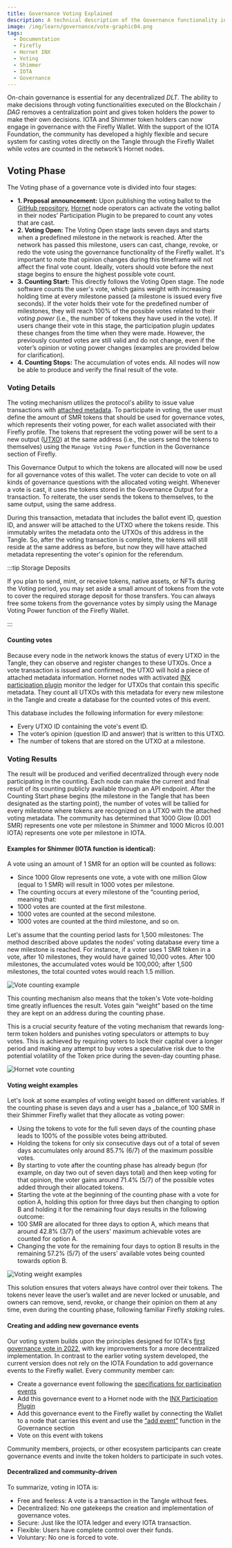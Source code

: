 ```yaml
---
title: Governance Voting Explained
description: A technical description of the Governance functionality in IOTA & Shimmer
image: /img/learn/governance/vote-graphic04.png
tags:
  - Documentation
  - Firefly
  - Hornet INX
  - Voting
  - Shimmer
  - IOTA
  - Governance
---
```


On-chain governance is essential for any decentralized _DLT_. The ability to make decisions through voting functionalities executed on the Blockchain / _DAG_ removes a centralization point and gives token holders the power to make their own decisions. IOTA and Shimmer token holders can now engage in governance with the Firefly Wallet.
With the support of the IOTA Foundation, the community has developed a highly flexible and secure system for casting votes directly on the Tangle
through the Firefly Wallet while votes are counted in the network’s Hornet nodes.

## Voting Phase

The Voting phase of a governance vote is divided into four stages:

- **1. Proposal announcement:** Upon publishing the voting ballot to the [GitHub repository](https://github.com/iota-community/governance-participation-events), [Hornet](/hornet/welcome) node operators can activate the voting ballot in their nodes’ Participation Plugin to be prepared to count any votes that are cast.
- **2. Voting Open:** The Voting Open stage lasts seven days and starts when a predefined milestone in the network is reached. After the network has passed this milestone, users can cast, change, revoke, or redo the vote using the governance functionality of the Firefly wallet. It's important to note that opinion changes during this timeframe will not affect the final vote count. Ideally, voters should vote before the next stage begins to ensure the highest possible vote count.
- **3. Counting Start:** This directly follows the Voting Open stage. The node software counts the user's vote, which gains weight with increasing holding time at every milestone passed (a milestone is issued every five seconds). If the voter holds their vote for the predefined number of milestones, they will reach 100% of the possible votes related to their _voting power_ (i.e., the number of tokens they have used in the vote). If users change their vote in this stage, the participation plugin updates these changes from the time when they were made. However, the previously counted votes are still valid and do not change, even if the voter’s opinion or voting power changes (examples are provided below for clarification).
- **4. Counting Stops:** The accumulation of votes ends. All nodes will now be able to produce and verify the final result of the vote.

### Voting Details

The voting mechanism utilizes the protocol's ability to issue value transactions with [attached metadata](/introduction/stardust/explanations/what_is_stardust/output_features#metadata).
To participate in voting, the user must define the amount of SMR tokens that should be used for governance votes, which represents their voting power,
for each wallet associated with their Firefly profile.
The tokens that represent the voting power will be sent to a new output ([UTXO](/introduction/stardust/explanations/what_is_stardust/rethink_utxo)) at the same address (i.e., the users send the tokens to themselves) using the
`Manage Voting Power` function in the Governance section of Firefly.

This Governance Output to which the tokens are allocated will now be used for all governance votes of this wallet.
The voter can decide to vote on all kinds of governance questions with the allocated voting weight.
Whenever a vote is cast, it uses the tokens stored in the Governance Output for a transaction. To reiterate, the user sends the tokens to themselves, to the same output, using the same address.

During this transaction, metadata that includes the ballot event ID, question ID, and answer will be attached to the UTXO where the tokens reside.
This immutably writes the metadata onto the UTXOs of this address in the Tangle. So, after the voting transaction is complete,
the tokens will still reside at the same address as before, but now they will have attached metadata representing the voter's opinion for the referendum.

:::tip Storage Deposits

If you plan to send, mint, or receive tokens, native assets, or NFTs during the Voting period, you may set aside a small amount of tokens from the vote to cover the required storage deposit for those transfers. You can always free some tokens from the governance votes by simply using the Manage Voting Power function of the Firefly Wallet.

:::

#### Counting votes

Because every node in the network knows the status of every UTXO in the Tangle, they can observe and register changes to these UTXOs.
Once a vote transaction is issued and confirmed, the UTXO will hold a piece of attached metadata information.
Hornet nodes with activated [INX participation plugin](/hornet/2.0/inx-plugins/participation/welcome) monitor the ledger for UTXOs that contain this specific metadata.
They count all UTXOs with this metadata for every new milestone in the Tangle and create a database for the counted votes of this event.

This database includes the following information for every milestone:

- Every UTXO ID containing the vote's event ID.
- The voter’s opinion (question ID and answer) that is written to this UTXO.
- The number of tokens that are stored on the UTXO at a milestone.

### Voting Results

The result will be produced and verified decentralized through every node participating in the counting.
Each node can make the current and final result of its counting publicly available through an API endpoint.
After the Counting Start phase begins (the milestone in the Tangle that has been designated as the starting point),
the number of votes will be tallied for every milestone where tokens are recognized on a UTXO with the attached voting metadata.
The community has determined that 1000 Glow (0.001 SMR) represents one vote per milestone in Shimmer and 1000 Micros (0.001 IOTA) represents one vote per milestone in IOTA.

#### Examples for Shimmer (IOTA function is identical):
A vote using an amount of 1 SMR for an option will be counted as follows:

- Since 1000 Glow represents one vote, a vote with one million Glow (equal to 1 SMR) will result in 1000 votes per milestone.
- The counting occurs at every milestone of the “counting period, meaning that:
- 1000 votes are counted at the first milestone.
- 1000 votes are counted at the second milestone.
- 1000 votes are counted at the third milestone, and so on.

Let's assume that the counting period lasts for 1,500 milestones:
The method described above updates the nodes' voting database every time a new milestone is reached. For instance, if a voter uses 1 SMR token in a vote,
after 10 milestones, they would have gained 10,000 votes.
After 100 milestones, the accumulated votes would be 100,000; after 1,500 milestones, the total counted votes would reach 1.5 million.

![Vote counting example](/img/learn/governance/vote_graphic01.png)

This counting mechanism also means that the token's Vote vote-holding time greatly influences the result.
Votes gain “weight” based on the time they are kept on an address during the counting phase.

This is a crucial security feature of the voting mechanism that rewards long-term token holders and punishes voting speculators or attempts to buy votes.
This is achieved by requiring voters to lock their capital over a longer period and making any attempt to buy votes a speculative risk
due to the potential volatility of the Token price during the seven-day counting phase.

![Hornet vote counting](/img/learn/governance/vote_graphic02.png)

#### Voting weight examples

Let's look at some examples of voting weight based on different variables.
If the counting phase is seven days and a user has a _balance_of 100 SMR in their Shimmer Firefly wallet that they allocate as voting power:

- Using the tokens to vote for the full seven days of the counting phase leads to 100% of the possible votes being attributed.
- Holding the tokens for only six consecutive days out of a total of seven days accumulates only around 85.7% (6/7) of the maximum possible votes.
- By starting to vote after the counting phase has already begun (for example, on day two out of seven days total) and then keep voting for that opinion, the voter gains around 71.4% (5/7) of the possible votes added through their allocated tokens.
- Starting the vote at the beginning of the counting phase with a vote for option A, holding this option for three days but then changing to option B and holding it for the remaining four days results in the following outcome:
- 100 SMR are allocated for three days to option A, which means that around 42.8% (3/7) of the users' maximum achievable votes are counted for option A.
- Changing the vote for the remaining four days to option B results in the remaining 57.2% (5/7) of the users' available votes being counted towards option B.

![Voting weight examples](/img/learn/governance/vote_graphic03.png)

This solution ensures that voters always have control over their tokens. The tokens never leave the user’s wallet and are never locked or unusable, and owners can remove, send, revoke, or change their opinion on them at any time, even during the counting phase, following familiar Firefly _staking_ rules.

#### Creating and adding new governance events

Our voting system builds upon the principles designed for IOTA's [first governance vote in 2022](https://blog.iota.org/iota-community-treasury-vote/), with key improvements for a more decentralized implementation.
In contrast to the earlier voting system developed, the current version does not rely on the IOTA Foundation to add governance events to the Firefly wallet. Every community member can:

- Create a governance event following the [specifications for participation events](https://github.com/iota-community/treasury/blob/main/specifications/hornet-participation-plugin.md)
- Add this governance event to a Hornet node with the [INX Participation Plugin](/hornet/2.0/inx-plugins/participation/welcome)
- Add this governance event to the Firefly wallet by connecting the Wallet to a node that carries this event and use the [“add event”](./firefly-governance-guide.md#6-adding-custom-community-proposals-to-firefly) function in the Governance section
- Vote on this event with tokens

Community members, projects, or other ecosystem participants can create governance events and invite the token holders to participate in such votes.

#### Decentralized and community-driven

To summarize, voting in IOTA is:

- Free and feeless: A vote is a transaction in the Tangle without fees.
- Decentralized: No one gatekeeps the creation and implementation of governance votes.
- Secure: Just like the IOTA ledger and every IOTA transaction.
- Flexible: Users have complete control over their funds.
- Voluntary: No one is forced to vote.

